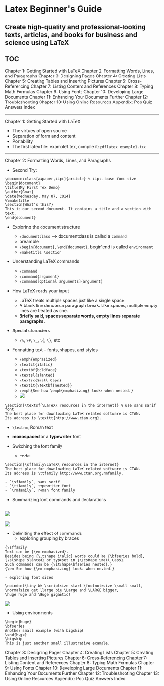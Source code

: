 Latex Beginner's Guide
======================

Create high-quality and professional-looking texts, articles, and books for business and science using LaTeX
------------------------------------------------------------------------------------------------------------




TOC
---



Chapter 1: Getting Started with LaTeX
Chapter 2: Formatting Words, Lines, and Paragraphs
Chapter 3: Designing Pages
Chapter 4: Creating Lists
Chapter 5: Creating Tables and Inserting Pictures
Chapter 6: Cross-Referencing
Chapter 7: Listing Content and References
Chapter 8: Typing Math Formulas
Chapter 9: Using Fonts
Chapter 10: Developing Large Documents
Chapter 11: Enhancing Your Documents Further
Chapter 12: Troubleshooting
Chapter 13: Using Online Resources
Appendix: Pop Quiz Answers
Index







---------

Chapter 1: Getting Started with LaTeX


- The virtues of open source
- Separation of form and content
- Portability
- The first latex file: example1.tex, compile it: `pdflatex example1.tex`


---

Chapter 2: Formatting Words, Lines, and Paragraphs

- Second Try:

```
\documentclass[a4paper,11pt]{article} % 11pt, base font size
\begin{document}
\title{My First Tex Demo}
\author{Gnat}
\date{Wednesday, May 07, 2014}
%\maketitle
\section{What's this?}
This is our second document. It contains a title and a section with text.
\end{document}
```

- Exploring the document structure
    - `\documentclass` ==> documentclass is called a `command`
    - preamble
    - `\begin{document}`, `\end{document}`, begin\end is called `environment`
    - `\maketitle`, `\section`

- Understanding LaTeX commands
    - `\command`
    - `\command{argument}`
    - `\command[optional arguments]{argument}`

- How LaTeX reads your input
    - LaTeX treats multiple spaces just like a single space
    - A blank line denotes a paragraph break. Like spaces, multiple empty lines are treated as one.
    - **Briefly said, spaces separate words, empty lines separate paragraphs.**

- Special characters
    - `\%`, `\#`, `\_`, `\{`, `\}`, etc

- Formatting text – fonts, shapes, and styles
    - `\emph{emphasized}`
    - `\textit{italic}`
    - `\textbf{boldface}`
    - `\textsl{slanted}`
    - `\textsc{Small Caps}`
    - `\textit{\textbf{nested}}`
    - `\emph{See how \emph{emphasizing} looks when nested.}` 
    - ![][tex-emphasized]

```
\section{\textsf{\LaTeX\ resources in the internet}} % use sans sarif font
The best place for downloading LaTeX related software is CTAN.
Its address is \texttt{http://www.ctan.org}.
```
- `\textrm`, Roman text
- **monospaced** or a **typewriter** font

- Switching the font family
    - code
```
\section{\sffamily\LaTeX\ resources in the internet}
The best place for downloading LaTeX related software is CTAN.
Its address is \ttfamily http://www.ctan.org\rmfamily.
```
    - `\sffamily`, sans serif
    - `\ttfamily`, typewriter font
    - `\rmfamily`, roman font family
  

- Summarizing font commands and declarations

![][tex-fonts]
- 

![][tex-fonts]


- Delimiting the effect of commands
    - exploring grouping by braces

```
{\sffamily
Text can be {\em emphasized}.
Besides being {\itshape italic} words could be {\bfseries bold},
{\slshape slanted} or typeset in {\scshape Small Caps}.
Such commands can be {\itshape\bfseries nested}.}
{\em See how {\em emphasizing} looks when nested.}
```
    - exploring font sizes

```
\noindent\tiny We \scriptsize start \footnotesize \small small,
\normalsize get \large big \Large and \LARGE bigger,
\huge huge and \Huge gigantic!
```

![][tex-fontsize]



- Using environments

```
\begin{huge}
\bfseries
Another small example (with bigskip)
\end{huge}
\bigskip
This is just another small illustrative example.
```






Chapter 3: Designing Pages
Chapter 4: Creating Lists
Chapter 5: Creating Tables and Inserting Pictures
Chapter 6: Cross-Referencing
Chapter 7: Listing Content and References
Chapter 8: Typing Math Formulas
Chapter 9: Using Fonts
Chapter 10: Developing Large Documents
Chapter 11: Enhancing Your Documents Further
Chapter 12: Troubleshooting
Chapter 13: Using Online Resources
Appendix: Pop Quiz Answers
Index



[tex-emphasized]: src/tex-emphasized.png
[tex-fonts]: src/tex-fonts.png
[tex-fontsize]: src/tex-fontsize.png